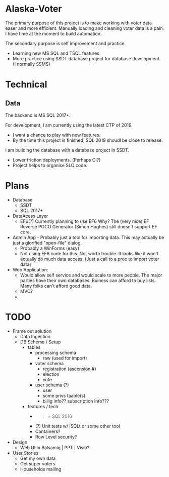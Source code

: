 # Alaska-Voter
The primary purpose of this project is to make working with voter data easer and more efficient. Manually loading and cleaning voter data is a pain. I have time at the moment to build automation.

The secondary purpose is self improvement and practice.
* Learning new MS SQL and TSQL features 
* More practice using SSDT database project for database development.  (I normally SSMS)

# Technical 

## Data
The backend is MS SQL 2017+.  

For development, I am currently using the latest CTP of 2019.  
* I want a chance to play with new features.  
* By the time this project is finished, SQL 2019 shoudl be close to release. 

I am building the database with a database project in SSDT.
* Lower friction deployments. (Perhaps CI?)
* Project helps to organise SLQ code.

# Plans
- Database 
  - SSDT
  - SQL 2017+
- DataAcess Layer 
  - EF6(?) 
    Currently planning to use EF6
    Why? The (very nice) EF Reverse POCO Generator (Simon Hughes) still doesn't support EF core. 
- Admin App - Probably just a tool for importing data.  This may actually be just a glorified "open-file" dialog. 
  - Probably a WinForms (easy) 
  - Not using EF6 code for this.  Not worth trouble.  It looks like it won't actually do much data access. (Just a call to a proc to import voter data)
- Web Application:
  - Would allow self service and would scale to more people.  The major parties have their own databases.  Buiness can afford to buy lists.  Many folks can't afford good data.
  - MVC?
  - 
  

# TODO
- Frame out solution
  - Data Ingestion                   
  - DB Schema / Setup
    - tables
        - processing schema 
          - raw (used for import)
        - voter schema 
          - registration (ascension #)
          - election 
          - vote
        - user schema (?)
          - user
          - some privs taable(s)
          - billig info?? subscription info???
    - features / tech
      - >= SQL 2016
      - (?) Unit tests w/ lSQLt or some other tool
      - Containers?
      - Row Level security?
- Design
  - Web UI in Balsamiq | PPT | Visio?
- User Stories 
  - Get my own data
  - Get super voters
  - Households mailing
